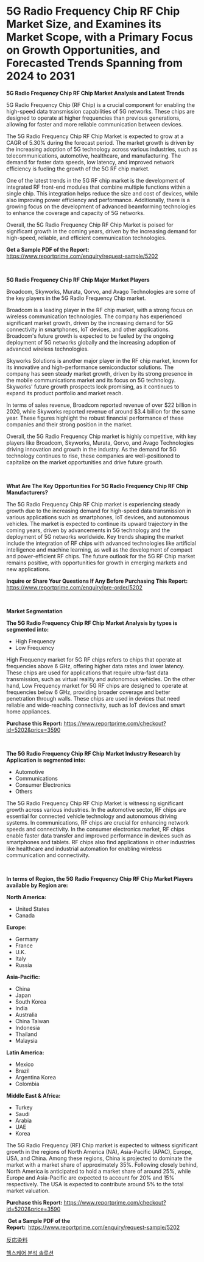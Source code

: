 <p><h1>5G Radio Frequency Chip RF Chip Market Size, and Examines its Market Scope, with a Primary Focus on Growth Opportunities, and Forecasted Trends Spanning from 2024 to 2031</h1></p><p><strong>5G Radio Frequency Chip RF Chip Market Analysis and Latest Trends</strong></p>
<p><p>5G Radio Frequency Chip (RF Chip) is a crucial component for enabling the high-speed data transmission capabilities of 5G networks. These chips are designed to operate at higher frequencies than previous generations, allowing for faster and more reliable communication between devices.</p><p>The 5G Radio Frequency Chip RF Chip Market is expected to grow at a CAGR of 5.30% during the forecast period. The market growth is driven by the increasing adoption of 5G technology across various industries, such as telecommunications, automotive, healthcare, and manufacturing. The demand for faster data speeds, low latency, and improved network efficiency is fueling the growth of the 5G RF chip market.</p><p>One of the latest trends in the 5G RF chip market is the development of integrated RF front-end modules that combine multiple functions within a single chip. This integration helps reduce the size and cost of devices, while also improving power efficiency and performance. Additionally, there is a growing focus on the development of advanced beamforming technologies to enhance the coverage and capacity of 5G networks.</p><p>Overall, the 5G Radio Frequency Chip RF Chip Market is poised for significant growth in the coming years, driven by the increasing demand for high-speed, reliable, and efficient communication technologies.</p></p>
<p><strong>Get a Sample PDF of the Report:&nbsp;</strong> <a href="https://www.reportprime.com/enquiry/request-sample/5202">https://www.reportprime.com/enquiry/request-sample/5202</a></p>
<p>&nbsp;</p>
<p><strong>5G Radio Frequency Chip RF Chip Major Market Players</strong></p>
<p><p>Broadcom, Skyworks, Murata, Qorvo, and Avago Technologies are some of the key players in the 5G Radio Frequency Chip market. </p><p>Broadcom is a leading player in the RF chip market, with a strong focus on wireless communication technologies. The company has experienced significant market growth, driven by the increasing demand for 5G connectivity in smartphones, IoT devices, and other applications. Broadcom's future growth is expected to be fueled by the ongoing deployment of 5G networks globally and the increasing adoption of advanced wireless technologies.</p><p>Skyworks Solutions is another major player in the RF chip market, known for its innovative and high-performance semiconductor solutions. The company has seen steady market growth, driven by its strong presence in the mobile communications market and its focus on 5G technology. Skyworks' future growth prospects look promising, as it continues to expand its product portfolio and market reach.</p><p>In terms of sales revenue, Broadcom reported revenue of over $22 billion in 2020, while Skyworks reported revenue of around $3.4 billion for the same year. These figures highlight the robust financial performance of these companies and their strong position in the market.</p><p>Overall, the 5G Radio Frequency Chip market is highly competitive, with key players like Broadcom, Skyworks, Murata, Qorvo, and Avago Technologies driving innovation and growth in the industry. As the demand for 5G technology continues to rise, these companies are well-positioned to capitalize on the market opportunities and drive future growth.</p></p>
<p>&nbsp;</p>
<p><strong>What Are The Key Opportunities For 5G Radio Frequency Chip RF Chip Manufacturers?</strong></p>
<p><p>The 5G Radio Frequency Chip RF Chip market is experiencing steady growth due to the increasing demand for high-speed data transmission in various applications such as smartphones, IoT devices, and autonomous vehicles. The market is expected to continue its upward trajectory in the coming years, driven by advancements in 5G technology and the deployment of 5G networks worldwide. Key trends shaping the market include the integration of RF chips with advanced technologies like artificial intelligence and machine learning, as well as the development of compact and power-efficient RF chips. The future outlook for the 5G RF Chip market remains positive, with opportunities for growth in emerging markets and new applications.</p></p>
<p><strong>Inquire or Share Your Questions If Any Before Purchasing This Report:</strong> <a href="https://www.reportprime.com/enquiry/pre-order/5202">https://www.reportprime.com/enquiry/pre-order/5202</a></p>
<p>&nbsp;</p>
<p><strong>Market Segmentation</strong></p>
<p><strong>The 5G Radio Frequency Chip RF Chip Market Analysis by types is segmented into:</strong></p>
<p><ul><li>High Frequency</li><li>Low Frequency</li></ul></p>
<p><p>High Frequency market for 5G RF chips refers to chips that operate at frequencies above 6 GHz, offering higher data rates and lower latency. These chips are used for applications that require ultra-fast data transmission, such as virtual reality and autonomous vehicles. On the other hand, Low Frequency market for 5G RF chips are designed to operate at frequencies below 6 GHz, providing broader coverage and better penetration through walls. These chips are used in devices that need reliable and wide-reaching connectivity, such as IoT devices and smart home appliances.</p></p>
<p><strong>Purchase this Report:&nbsp;</strong><a href="https://www.reportprime.com/checkout?id=5202&price=3590">https://www.reportprime.com/checkout?id=5202&price=3590</a></p>
<p>&nbsp;</p>
<p><strong>The 5G Radio Frequency Chip RF Chip Market Industry Research by Application is segmented into:</strong></p>
<p><ul><li>Automotive</li><li>Communications</li><li>Consumer Electronics</li><li>Others</li></ul></p>
<p><p>The 5G Radio Frequency Chip RF Chip Market is witnessing significant growth across various industries. In the automotive sector, RF chips are essential for connected vehicle technology and autonomous driving systems. In communications, RF chips are crucial for enhancing network speeds and connectivity. In the consumer electronics market, RF chips enable faster data transfer and improved performance in devices such as smartphones and tablets. RF chips also find applications in other industries like healthcare and industrial automation for enabling wireless communication and connectivity.</p></p>
<p>&nbsp;</p>
<p><strong>In terms of Region, the 5G Radio Frequency Chip RF Chip Market Players available by Region are:</strong></p>
<p>
    <p> <strong> North America: </strong>
        <ul>
            <li>United States</li>
            <li>Canada</li>
        </ul>
        </p> 
    <p> <strong> Europe: </strong>
        <ul>
            <li>Germany</li>
            <li>France</li>
            <li>U.K.</li>
            <li>Italy</li>
            <li>Russia</li>
        </ul>
        </p> 
    <p> <strong> Asia-Pacific: </strong>
        <ul>
            <li>China</li>
            <li>Japan</li>
            <li>South Korea</li>
            <li>India</li>
            <li>Australia</li>
            <li>China Taiwan</li>
            <li>Indonesia</li>
            <li>Thailand</li>
            <li>Malaysia</li>
        </ul>
        </p> 
    <p> <strong> Latin America: </strong>
        <ul>
            <li>Mexico</li>
            <li>Brazil</li>
            <li>Argentina Korea</li>
            <li>Colombia</li>
        </ul>
        </p> 
    <p> <strong> Middle East & Africa: </strong>
        <ul>
            <li>Turkey</li>
            <li>Saudi</li>
            <li>Arabia</li>
            <li>UAE</li>
            <li>Korea</li>
        </ul>
    </p>
    </p>
<p><p>The 5G Radio Frequency (RF) Chip market is expected to witness significant growth in the regions of North America (NA), Asia-Pacific (APAC), Europe, USA, and China. Among these regions, China is projected to dominate the market with a market share of approximately 35%. Following closely behind, North America is anticipated to hold a market share of around 25%, while Europe and Asia-Pacific are expected to account for 20% and 15% respectively. The USA is expected to contribute around 5% to the total market valuation.</p></p>
<p><strong>Purchase this Report: </strong><a href="https://www.reportprime.com/checkout?id=5202&price=3590">https://www.reportprime.com/checkout?id=5202&price=3590</a></p>
<p>&nbsp;<strong>Get a Sample PDF of the Report:&nbsp;&nbsp;</strong><a href="https://www.reportprime.com/enquiry/request-sample/5202">https://www.reportprime.com/enquiry/request-sample/5202</a></p>
<p><strong></strong></p>
<p><p><a href="https://github.com/mohamedbakry57/Market-Research-Report-List-3/blob/main/222666615660.md">反応染料</a></p><p><a href="https://github.com/laholand/Market-Research-Report-List-3/blob/main/613078014355.md">헬스케어 분석 솔루션</a></p></p>